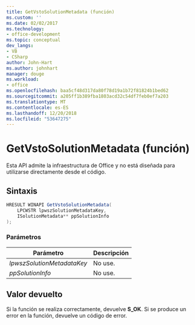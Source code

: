 ```yaml
---
title: GetVstoSolutionMetadata (función)
ms.custom: ''
ms.date: 02/02/2017
ms.technology:
- office-development
ms.topic: conceptual
dev_langs:
- VB
- CSharp
author: John-Hart
ms.author: johnhart
manager: douge
ms.workload:
- office
ms.openlocfilehash: baa5cf48d317da80f78d19a1b72f81824b1bed62
ms.sourcegitcommit: a205ff1b389fba1803acd32c54df7feb0ef7a203
ms.translationtype: MT
ms.contentlocale: es-ES
ms.lasthandoff: 12/20/2018
ms.locfileid: "53647275"
---
```

# <a name="getvstosolutionmetadata-function"></a>GetVstoSolutionMetadata (función)
  Esta API admite la infraestructura de Office y no está diseñada para utilizarse directamente desde el código.  
  
## <a name="syntax"></a>Sintaxis  
  
```csharp
HRESULT WINAPI GetVstoSolutionMetadata(  
    LPCWSTR lpwszSolutionMetadataKey,  
    ISolutionMetadata** ppSolutionInfo  
);  
```  
  
### <a name="parameters"></a>Parámetros  
  
|Parámetro|Descripción|  
|---------------|-----------------|  
|*lpwszSolutionMetadataKey*|No use.|  
|*ppSolutionInfo*|No use.|  
  
## <a name="return-value"></a>Valor devuelto  
 Si la función se realiza correctamente, devuelve **S_OK**. Si se produce un error en la función, devuelve un código de error.  
  
  